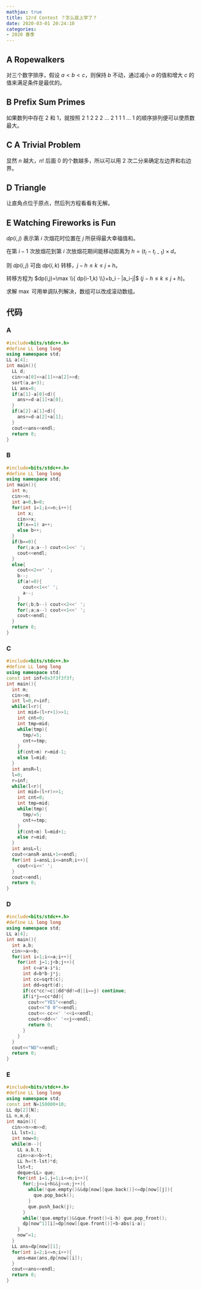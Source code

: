 ```yaml
---
mathjax: true
title: 12rd Contest ？怎么就上学了？
date: 2020-03-01 20:24:10
categories:
- 2020 春季
---
```


## A Ropewalkers

对三个数字排序，假设 $a < b  < c$，则保持 $b$ 不动，通过减小 $a$ 的值和增大 $c$ 的值来满足条件是最优的。

## B Prefix Sum Primes

如果数列中存在 $2$ 和 $1$，就按照 $2$ $1$ $2$ $2$ $2$ $\dots$ $2$ $1$ $1$ $1$ $\dots$ $1$ 的顺序排列便可以使质数最大。

## C A Trivial Problem

显然 $n$ 越大，$n!$ 后面 $0$ 的个数越多，所以可以用 $2$ 次二分来确定左边界和右边界。

## D Triangle

让直角点位于原点，然后列方程看看有无解。

## E Watching Fireworks is Fun

$dp(i,j)$ 表示第 $i$ 次烟花时位置在 $j$ 所获得最大幸福值和。

在第 $i-1$ 次放烟花到第 $i$ 次放烟花期间能移动距离为 $h=(t_i-t_{i-1}) \times d$。

则 $dp(i,j)$ 可由 $dp(i,k)$ 转移，$j-h \le k \le j+h$。

转移方程为 $dp(i,j)=\max \\{ dp(i-1,k) \\}+b_i - |a_i-j|$ $(j-h \le k \le j+h)$。

求解 $\max$ 可用单调队列解决，数组可以改成滚动数组。

<!--more-->

## 代码

### A

```c++
#include<bits/stdc++.h>
#define LL long long
using namespace std;
LL a[4];
int main(){
  LL d;
  cin>>a[0]>>a[1]>>a[2]>>d;
  sort(a,a+3);
  LL ans=0;
  if(a[1]-a[0]<d){
    ans+=d-a[1]+a[0];
  }
  if(a[2]-a[1]<d){
    ans+=d-a[2]+a[1];
  }
  cout<<ans<<endl;
  return 0;
}
```

### B

```c++
#include<bits/stdc++.h>
#define LL long long
using namespace std;
int main(){
  int n;
  cin>>n;
  int a=0,b=0;
  for(int i=1;i<=n;i++){
    int x;
    cin>>x;
    if(x==1) a++;
    else b++;
  }
  if(b==0){
    for(;a;a--) cout<<1<<' ';
    cout<<endl;
  }
  else{
    cout<<2<<' ';
    b--;
    if(a!=0){
      cout<<1<<' ';
      a--;
    }
    for(;b;b--) cout<<2<<' ';
    for(;a;a--) cout<<1<<' ';
    cout<<endl;
  }
  return 0;
}
```

### C

```c++
#include<bits/stdc++.h>
#define LL long long
using namespace std;
const int inf=0x3f3f3f3f;
int main(){
  int m;
  cin>>m;
  int l=0,r=inf;
  while(l<r){
    int mid=(l+r+1)>>1;
    int cnt=0;
    int tmp=mid;
    while(tmp){
      tmp/=5;
      cnt+=tmp;
    }
    if(cnt>m) r=mid-1;
    else l=mid;
  }
  int ansR=l;
  l=0;
  r=inf;
  while(l<r){
    int mid=(l+r)>>1;
    int cnt=0;
    int tmp=mid;
    while(tmp){
      tmp/=5;
      cnt+=tmp;
    }
    if(cnt<m) l=mid+1;
    else r=mid;
  }
  int ansL=l;
  cout<<ansR-ansL+1<<endl;
  for(int i=ansL;i<=ansR;i++){
    cout<<i<<' ';
  }
  cout<<endl;
  return 0;
}
```

### D

```c++
#include<bits/stdc++.h>
#define LL long long
using namespace std;
LL a[4];
int main(){
  int a,b;
  cin>>a>>b;
  for(int i=1;i<=a;i++){
    for(int j=1;j<b;j++){
      int c=a*a-i*i;
      int d=b*b-j*j;
      int cc=sqrt(c);
      int dd=sqrt(d);
      if(cc*cc!=c||dd*dd!=d||i==j) continue;
      if(i*j==cc*dd){
        cout<<"YES"<<endl;
        cout<<"0 0"<<endl;
        cout<<-cc<<' '<<i<<endl;
        cout<<dd<<' '<<j<<endl;
        return 0;
      }
    }
  }
  cout<<"NO"<<endl;
  return 0;
}
```

### E

```c++
#include<bits/stdc++.h>
#define LL long long
using namespace std;
const int N=150000+10;
LL dp[2][N];
LL n,m,d;
int main(){
  cin>>n>>m>>d;
  LL lst=1;
  int now=0;
  while(m--){
    LL a,b,t;
    cin>>a>>b>>t;
    LL h=(t-lst)*d;
    lst=t;
    deque<LL> que;
    for(int i=1,j=1;i<=n;i++){
      for(;j<=i+h&&j<=n;j++){
        while(!que.empty()&&dp[now][que.back()]<=dp[now][j]){
          que.pop_back();
        }
        que.push_back(j);
      }
      while(!que.empty()&&que.front()<i-h) que.pop_front();
      dp[now^1][i]=dp[now][que.front()]+b-abs(i-a);
    }
    now^=1;
  }
  LL ans=dp[now][1];
  for(int i=2;i<=n;i++){
    ans=max(ans,dp[now][i]);
  }
  cout<<ans<<endl;
  return 0;
}
```
